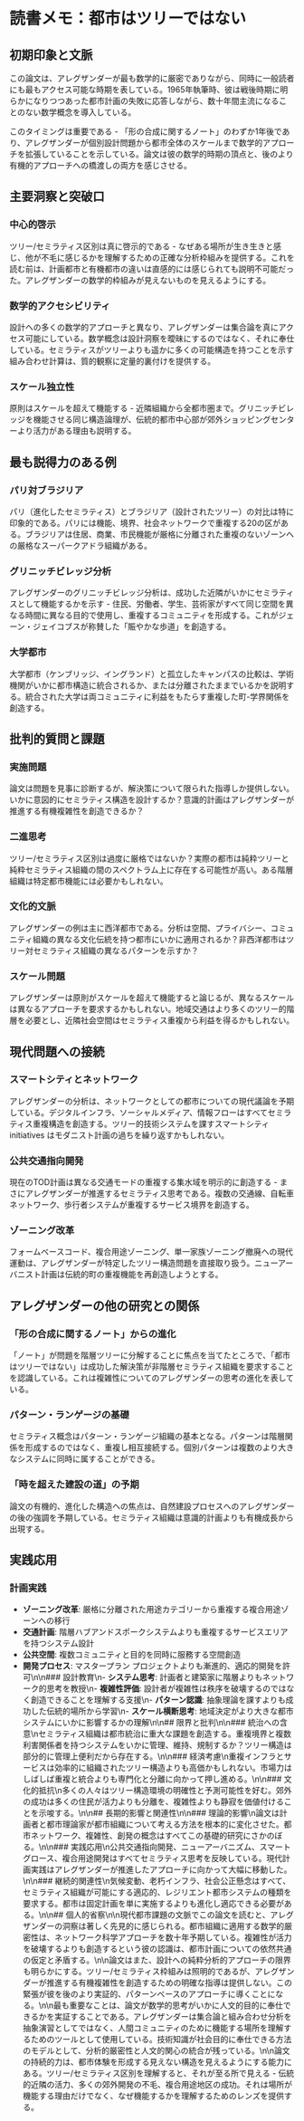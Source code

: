 # 読書メモ：都市はツリーではない

## 初期印象と文脈

この論文は、アレグザンダーが最も数学的に厳密でありながら、同時に一般読者にも最もアクセス可能な時期を表している。1965年執筆時、彼は戦後時期に明らかになりつつあった都市計画の失敗に応答しながら、数十年間主流になることのない数学概念を導入している。

このタイミングは重要である - 「形の合成に関するノート」のわずか1年後であり、アレグザンダーが個別設計問題から都市全体のスケールまで数学的アプローチを拡張していることを示している。論文は彼の数学的時期の頂点と、後のより有機的アプローチへの橋渡しの両方を感じさせる。

## 主要洞察と突破口

### 中心的啓示
ツリー/セミラティス区別は真に啓示的である - なぜある場所が生き生きと感じ、他が不毛に感じるかを理解するための正確な分析枠組みを提供する。これを読む前は、計画都市と有機都市の違いは直感的には感じられても説明不可能だった。アレグザンダーの数学的枠組みが見えないものを見えるようにする。

### 数学的アクセシビリティ
設計への多くの数学的アプローチと異なり、アレグザンダーは集合論を真にアクセス可能にしている。数学概念は設計洞察を曖昧にするのではなく、それに奉仕している。セミラティスがツリーよりも遥かに多くの可能構造を持つことを示す組み合わせ計算は、質的観察に定量的裏付けを提供する。

### スケール独立性
原則はスケールを超えて機能する - 近隣組織から全都市圏まで。グリニッチビレッジを機能させる同じ構造論理が、伝統的都市中心部が郊外ショッピングセンターより活力がある理由も説明する。

## 最も説得力のある例

### パリ対ブラジリア
パリ（進化したセミラティス）とブラジリア（設計されたツリー）の対比は特に印象的である。パリには機能、境界、社会ネットワークで重複する20の区がある。ブラジリアは住居、商業、市民機能が厳格に分離された重複のないゾーンへの厳格なスーパークアドラ組織がある。

### グリニッチビレッジ分析
アレグザンダーのグリニッチビレッジ分析は、成功した近隣がいかにセミラティスとして機能するかを示す - 住民、労働者、学生、芸術家がすべて同じ空間を異なる時間に異なる目的で使用し、重複するコミュニティを形成する。これがジェーン・ジェイコブスが称賛した「賑やかな歩道」を創造する。

### 大学都市
大学都市（ケンブリッジ、イングランド）と孤立したキャンパスの比較は、学術機関がいかに都市構造に統合されるか、または分離されたままでいるかを説明する。統合された大学は両コミュニティに利益をもたらす重複した町-学界関係を創造する。

## 批判的質問と課題

### 実施問題
論文は問題を見事に診断するが、解決策について限られた指導しか提供しない。いかに意図的にセミラティス構造を設計するか？意識的計画はアレグザンダーが推進する有機複雑性を創造できるか？

### 二進思考
ツリー/セミラティス区別は過度に厳格ではないか？実際の都市は純粋ツリーと純粋セミラティス組織の間のスペクトラム上に存在する可能性が高い。ある階層組織は特定都市機能には必要かもしれない。

### 文化的文脈
アレグザンダーの例は主に西洋都市である。分析は空間、プライバシー、コミュニティ組織の異なる文化伝統を持つ都市にいかに適用されるか？非西洋都市はツリー対セミラティス組織の異なるパターンを示すか？

### スケール問題
アレグザンダーは原則がスケールを超えて機能すると論じるが、異なるスケールは異なるアプローチを要求するかもしれない。地域交通はより多くのツリー的階層を必要とし、近隣社会空間はセミラティス重複から利益を得るかもしれない。

## 現代問題への接続

### スマートシティとネットワーク
アレグザンダーの分析は、ネットワークとしての都市についての現代議論を予期している。デジタルインフラ、ソーシャルメディア、情報フローはすべてセミラティス重複構造を創造する。ツリー的技術システムを課すスマートシティ initiatives はモダニスト計画の過ちを繰り返すかもしれない。

### 公共交通指向開発
現在のTOD計画は異なる交通モードの重複する集水域を明示的に創造する - まさにアレグザンダーが推進するセミラティス思考である。複数の交通線、自転車ネットワーク、歩行者システムが重複するサービス境界を創造する。

### ゾーニング改革
フォームベースコード、複合用途ゾーニング、単一家族ゾーニング撤廃への現代運動は、アレグザンダーが特定したツリー構造問題を直接取り扱う。ニューアーバニスト計画は伝統的町の重複機能を再創造しようとする。

## アレグザンダーの他の研究との関係

### 「形の合成に関するノート」からの進化
「ノート」が問題を階層ツリーに分解することに焦点を当てたところで、「都市はツリーではない」は成功した解決策が非階層セミラティス組織を要求することを認識している。これは複雑性についてのアレグザンダーの思考の進化を表している。

### パターン・ランゲージの基礎
セミラティス概念はパターン・ランゲージ組織の基本となる。パターンは階層関係を形成するのではなく、重複し相互接続する。個別パターンは複数のより大きなシステムに同時に属することができる。

### 「時を超えた建設の道」の予期
論文の有機的、進化した構造への焦点は、自然建設プロセスへのアレグザンダーの後の強調を予期している。セミラティス組織は意識的計画よりも有機成長から出現する。

## 実践応用

### 計画実践
- **ゾーニング改革**: 厳格に分離された用途カテゴリーから重複する複合用途ゾーンへの移行
- **交通計画**: 階層ハブアンドスポークシステムよりも重複するサービスエリアを持つシステム設計
- **公共空間**: 複数コミュニティと目的を同時に服務する空間創造
- **開発プロセス**: マスタープラン プロジェクトよりも漸進的、適応的開発を許可\n\n### 設計教育\n- **システム思考**: 計画者と建築家に階層よりもネットワーク的思考を教授\n- **複雑性評価**: 設計者が複雑性は秩序を破壊するのではなく創造できることを理解する支援\n- **パターン認識**: 抽象理論を課すよりも成功した伝統的場所から学習\n- **スケール横断思考**: 地域決定がより大きな都市システムにいかに影響するかの理解\n\n## 限界と批判\n\n### 統治への含意\nセミラティス組織は都市統治に重大な課題を創造する。重複境界と複数利害関係者を持つシステムをいかに管理、維持、規制するか？ツリー構造は部分的に管理上便利だから存在する。\n\n### 経済考慮\n重複インフラとサービスは効率的に組織されたツリー構造よりも高価かもしれない。市場力はしばしば重複と統合よりも専門化と分離に向かって押し進める。\n\n### 文化的抵抗\n多くの人々はツリー構造環境の明確性と予測可能性を好む。郊外の成功は多くの住民が活力よりも分離を、複雑性よりも静寂を価値付けることを示唆する。\n\n## 長期的影響と関連性\n\n### 理論的影響\n論文は計画者と都市理論家が都市組織について考える方法を根本的に変化させた。都市ネットワーク、複雑性、創発の概念はすべてこの基礎的研究にさかのぼる。\n\n### 実践応用\n公共交通指向開発、ニューアーバニズム、スマートグロース、複合用途開発はすべてセミラティス思考を反映している。現代計画実践はアレグザンダーが推進したアプローチに向かって大幅に移動した。\n\n### 継続的関連性\n気候変動、老朽インフラ、社会公正懸念はすべて、セミラティス組織が可能にする適応的、レジリエント都市システムの種類を要求する。都市は固定計画を単に実施するよりも進化し適応できる必要がある。\n\n## 個人的省察\n\n現代都市課題の文脈でこの論文を読むと、アレグザンダーの洞察は著しく先見的に感じられる。都市組織に適用する数学的厳密性は、ネットワーク科学アプローチを数十年予期している。複雑性が活力を破壊するよりも創造するという彼の認識は、都市計画についての依然共通の仮定と矛盾する。\n\n論文はまた、設計への純粋分析的アプローチの限界も明らかにする。ツリー/セミラティス枠組みは照明的であるが、アレグザンダーが推進する有機複雑性を創造するための明確な指導は提供しない。この緊張が彼を後のより実証的、パターンベースのアプローチに導くことになる。\n\n最も重要なことは、論文が数学的思考がいかに人文的目的に奉仕できるかを実証することである。アレグザンダーは集合論と組み合わせ分析を抽象演習としてではなく、人間コミュニティのために機能する場所を理解するためのツールとして使用している。技術知識が社会目的に奉仕できる方法のモデルとして、分析的厳密性と人文的関心の統合が残っている。\n\n論文の持続的力は、都市体験を形成する見えない構造を見えるようにする能力にある。ツリー/セミラティス区別を理解すると、それが至る所で見える - 伝統的近隣の活力、多くの郊外開発の不毛、複合用途地区の成功。それは場所が機能する理由だけでなく、なぜ機能するかを理解するためのレンズを提供する。
